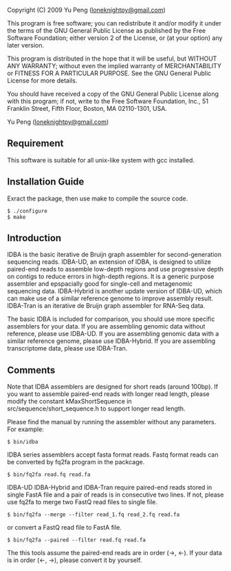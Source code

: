 Copyright (C) 2009 Yu Peng (loneknightpy@gmail.com)

This program is free software; you can redistribute it and/or
modify it under the terms of the GNU General Public License
as published by the Free Software Foundation; either version 2
of the License, or (at your option) any later version.

This program is distributed in the hope that it will be useful,
but WITHOUT ANY WARRANTY; without even the implied warranty of
MERCHANTABILITY or FITNESS FOR A PARTICULAR PURPOSE.  See the
GNU General Public License for more details.

You should have received a copy of the GNU General Public License
along with this program; if not, write to the Free Software
Foundation, Inc., 51 Franklin Street, Fifth Floor, Boston, MA  02110-1301, USA.

Yu Peng (loneknightpy@gmail.com)

## Requirement

This software is suitable for all unix-like system with gcc installed.


## Installation Guide

Exract the package, then use make to compile the source code.
```
$ ./configure
$ make
```


## Introduction

IDBA is the basic iterative de Bruijn graph assembler for second-generation sequencing reads. 
IDBA-UD, an extension of IDBA, is designed to utilize paired-end reads to assemble low-depth 
regions and use progressive depth on contigs to reduce errors in high-depth regions. It is a 
generic purpose assembler and epspacially good for single-cell and metagenomic sequencing data. 
IDBA-Hybrid is another update version of IDBA-UD, which can make use of a similar reference 
genome to improve assembly result. IDBA-Tran is an iterative de Bruijn graph assembler for 
RNA-Seq data.

The basic IDBA is included for comparison, you should use more specific assemblers for your data.
If you are assembling genomic data without reference, please use IDBA-UD.
If you are assembling genomic data with a similar reference genome, please use IDBA-Hybrid.
If you are assembling transcriptome data, please use IDBA-Tran.


## Comments

Note that IDBA assemblers are designed for short reads (around 100bp). If you want to assemble 
paired-end reads with longer read length, please modify the constant kMaxShortSequence in 
src/sequence/short_sequence.h to support longer read length.

Please find the manual by running the assembler without any parameters. For example:
```
$ bin/idba
```

IDBA series assemblers accept fasta format reads. Fastq format reads can be converted by 
fq2fa program in the packcage.
```
$ bin/fq2fa read.fq read.fa
```

IDBA-UD IDBA-Hybrid and IDBA-Tran require paired-end reads stored in single FastA file and a pair of
reads is in consecutive two lines. If not, please use fq2fa to merge two
FastQ read files to single file.
```
$ bin/fq2fa --merge --filter read_1.fq read_2.fq read.fa
```
or convert a FastQ read file to FastA file.
```
$ bin/fq2fa --paired --filter read.fq read.fa
```

The this tools assume the paired-end reads are in order (->, <-). If your data is in order (<-, ->), 
please convert it by yourself.



